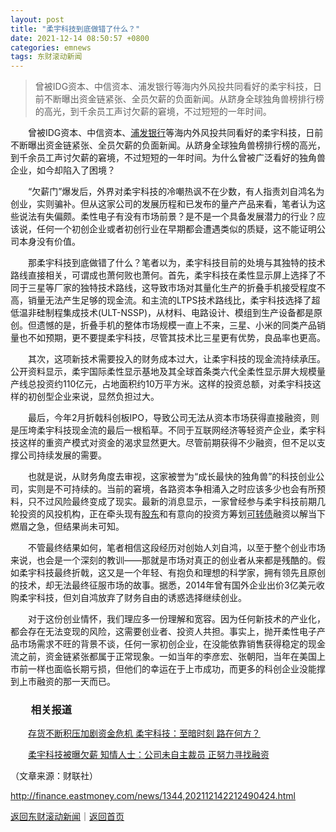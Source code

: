 ```yaml
---
layout: post
title: "柔宇科技到底做错了什么？"
date: 2021-12-14 08:50:57 +0800
categories: emnews
tags: 东财滚动新闻
---
```

> 曾被IDG资本、中信资本、浦发银行等海内外风投共同看好的柔宇科技，日前不断曝出资金链紧张、全员欠薪的负面新闻。从跻身全球独角兽榜排行榜的高光，到千余员工声讨欠薪的窘境，不过短短的一年时间。

<p>　　曾被IDG资本、中信资本、<span id="stock_1.600000"><a href="http://quote.eastmoney.com/unify/r/1.600000" class="keytip" data-code="1,600000">浦发银行</a></span><span id="quote_1.600000"></span>等海内外风投共同看好的柔宇科技，日前不断曝出资金链紧张、全员欠薪的负面新闻。从跻身全球独角兽榜排行榜的高光，到千余员工声讨欠薪的窘境，不过短短的一年时间。为什么曾被广泛看好的独角兽企业，如今却陷入了困境？</p><p>　　“欠薪门”爆发后，外界对柔宇科技的冷嘲热讽不在少数，有人指责刘自鸿名为创业，实则骗补。但从这家公司的发展历程和已发布的量产产品来看，笔者认为这些说法有失偏颇。柔性电子有没有市场前景？是不是一个具备发展潜力的行业？应该说，任何一个初创企业或者初创行业在早期都会遭遇类似的质疑，这不能证明公司本身没有价值。</p><p>　　那柔宇科技到底做错了什么？笔者以为，柔宇科技目前的处境与其独特的技术路线直接相关，可谓成也萧何败也萧何。首先，柔宇科技在柔性显示屏上选择了不同于三星等厂家的独特技术路线，这导致市场对其量化生产的折叠手机接受程度不高，销量无法产生足够的现金流。和主流的LTPS技术路线比，柔宇科技选择了超低温非硅制程集成技术(ULT-NSSP)，从材料、电路设计、模组到生产设备都是原创。但遗憾的是，折叠手机的整体市场规模一直上不来，三星、小米的同类产品销量也不如预期，更不要提柔宇科技，尽管其技术比三星更有优势，良品率也更高。</p><p>　　其次，这项新技术需要投入的财务成本过大，让柔宇科技的现金流持续承压。公开资料显示，柔宇国际柔性显示基地及其全球首条类六代全柔性显示屏大规模量产线总投资约110亿元，占地面积约10万平方米。这样的投资总额，对柔宇科技这样的初创型企业来说，显然负担过大。</p><p>　　最后，今年2月折戟科创板IPO，导致公司无法从资本市场获得直接融资，则是压垮柔宇科技现金流的最后一根稻草。不同于互联网经济等轻资产企业，柔宇科技这样的重资产模式对资金的渴求显然更大。尽管前期获得不少融资，但不足以支撑公司持续发展的需要。</p><p>　　也就是说，从财务角度去审视，这家被誉为“成长最快的独角兽”的科技创业公司，实则是不可持续的。当前的窘境，各路资本争相涌入之时应该多少也会有所预料，只不过风险最终变成了现实。最新的消息显示，一家曾经参与柔宇科技前期几轮投资的风投机构，正在牵头现有<span id="Info.3286"><a href="http://data.eastmoney.com/gdfx/" class="infokey">股东</a></span>和有意向的投资方筹划<span id="Info.311"><a href="http://data.eastmoney.com/xg/kzz/default.html" class="infokey">可转债</a></span>融资以解当下燃眉之急，但结果尚未可知。</p><p>　　不管最终结果如何，笔者相信这段经历对创始人刘自鸿，以至于整个创业市场来说，也会是一个深刻的教训——那就是市场对真正的创业者从来都是残酷的。假如柔宇科技最终折戟，这又是一个年轻、有抱负和理想的科学家，拥有领先且原创的技术，却无法最终征服市场的故事。据悉，2014年曾有国外企业出价3亿美元收购柔宇科技，但刘自鸿放弃了财务自由的诱惑选择继续创业。</p><p>　　对于这份创业情怀，我们理应多一份理解和宽容。因为任何新技术的产业化，都会存在无法变现的风险，这需要创业者、投资人共担。事实上，抛开柔性电子产品市场需求不旺的背景不谈，任何一家初创企业，在没能依靠销售获得稳定的现金流之前，资金链紧张都属于正常现象。一如当年的李彦宏、张朝阳，当年在美国上市前一样也面临长期亏损，但他们的幸运在于上市成功，而更多的科创企业没能撑到上市融资的那一天而已。</p><h3 class="emh3">　　相关报道</h3><p>　　<a href="http://finance.eastmoney.com/a/202112112210619153.html">存货不断积压加剧资金危机 柔宇科技：至暗时刻 路在何方？</a><br /></p><p>　　<a href="http://finance.eastmoney.com/a/202112092210020310.html">柔宇科技被曝欠薪 知情人士：公司未自主裁员 正努力寻找融资</a><br /></p><p class="em_media">（文章来源：财联社）</p>

<http://finance.eastmoney.com/news/1344,202112142212490424.html>

[返回东财滚动新闻](//finews.withounder.com/emnews/)｜[返回首页](//finews.withounder.com/)